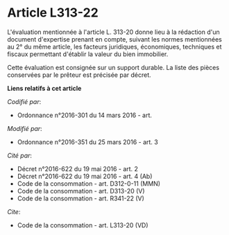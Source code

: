 # Article L313-22

L'évaluation mentionnée à l'article L. 313-20 donne lieu à la rédaction d'un document d'expertise prenant en compte, suivant
les normes mentionnées au 2° du même article, les facteurs juridiques, économiques, techniques et fiscaux permettant
d'établir la valeur du bien immobilier. 

Cette évaluation est consignée sur un support durable. La liste des pièces conservées par le prêteur est précisée par décret.

**Liens relatifs à cet article**

_Codifié par_:

  - Ordonnance n°2016-301 du 14 mars 2016 - art.

_Modifié par_:

  - Ordonnance n°2016-351 du 25 mars 2016 - art. 3

_Cité par_:

  - Décret n°2016-622 du 19 mai 2016 - art. 2
  - Décret n°2016-622 du 19 mai 2016 - art. 4 (Ab)
  - Code de la consommation - art. D312-0-11 (MMN)
  - Code de la consommation - art. D313-20 (V)
  - Code de la consommation - art. R341-22 (V)

_Cite_:

  - Code de la consommation - art. L313-20 (VD)
